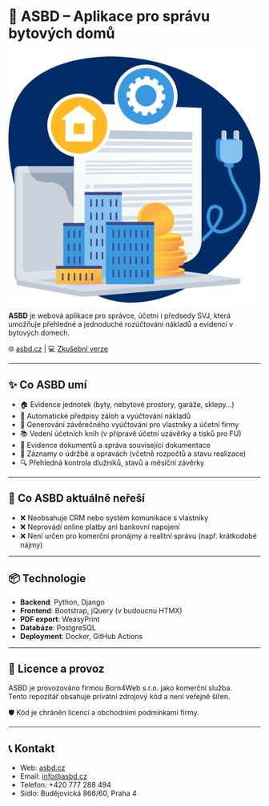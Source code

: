# 🏢 ASBD – Aplikace pro správu bytových domů

![ASBD ilustracni obrazek](absd-obrazek.png)

**ASBD** je webová aplikace pro správce, účetní i předsedy SVJ, která umožňuje přehledné a jednoduché rozúčtování nákladů a evidenci v bytových domech.

🌐 [asbd.cz](https://asbd.cz/) | 💻 [Zkušební verze](https://asbd.cz/demo/)

---

## ✨ Co ASBD umí

- 🏠 Evidence jednotek (byty, nebytové prostory, garáže, sklepy…)
- 📄 Automatické předpisy záloh a vyúčtování nákladů
- 🧾 Generování závěrečného vyúčtování pro vlastníky a účetní firmy
- 📚 Vedení účetních knih (v přípravě účetní uzávěrky a tisků pro FÚ)
- 📁 Evidence dokumentů a správa související dokumentace
- 🔧 Záznamy o údržbě a opravách (včetně rozpočtů a stavu realizace)
- 🔍 Přehledná kontrola dlužníků, stavů a měsíční závěrky

---

## 🚫 Co ASBD aktuálně **neřeší**

- ❌ Neobsahuje CRM nebo systém komunikace s vlastníky
- ❌ Neprovádí online platby ani bankovní napojení
- ❌ Není určen pro komerční pronájmy a realitní správu (např. krátkodobé nájmy)

---

## 📦 Technologie

- **Backend**: Python, Django
- **Frontend**: Bootstrap, jQuery (v budoucnu HTMX)
- **PDF export**: WeasyPrint
- **Databáze**: PostgreSQL
- **Deployment**: Docker, GitHub Actions

---

## 🔐 Licence a provoz

ASBD je provozováno firmou Born4Web s.r.o. jako komerční služba.  
Tento repozitář obsahuje privátní zdrojový kód a není veřejně šířen.

🛡️ Kód je chráněn licencí a obchodními podmínkami firmy.

---

## 📞 Kontakt

- Web: [asbd.cz](https://www.asbd.cz/)
- Email: [info@asbd.cz](mailto:info@asbd.cz)
- Telefon: +420 777 288 494
- Sídlo: Budějovická 866/60, Praha 4

